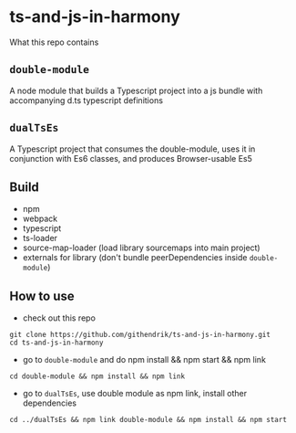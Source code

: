 # ts-and-js-in-harmony

What this repo contains

## `double-module` 
A node module that builds a Typescript project into a js bundle with accompanying d.ts typescript definitions

## `dualTsEs`
A Typescript project that consumes the double-module, uses it in conjunction with Es6 classes, and produces Browser-usable Es5

## Build
- npm
- webpack
- typescript
- ts-loader
- source-map-loader (load library sourcemaps into main project)
- externals for library (don't bundle peerDependencies inside `double-module`)

## How to use
- check out this repo
```
git clone https://github.com/githendrik/ts-and-js-in-harmony.git
cd ts-and-js-in-harmony
```

- go to `double-module` and do npm install && npm start && npm link
```
cd double-module && npm install && npm link
```

- go to `dualTsEs`, use double module as npm link, install other dependencies
```
cd ../dualTsEs && npm link double-module && npm install && npm start
```
